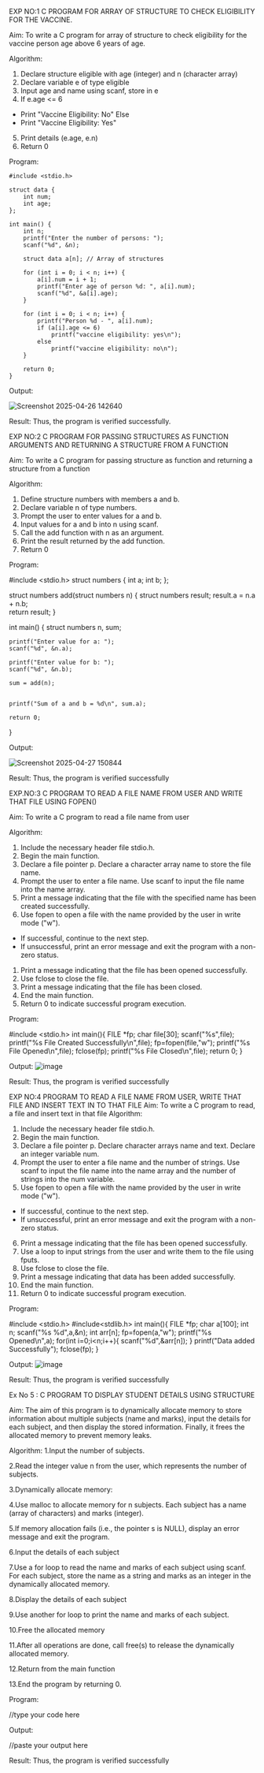 EXP NO:1 C PROGRAM FOR ARRAY OF STRUCTURE TO CHECK ELIGIBILITY FOR THE VACCINE.

Aim:
To write a C program for array of structure to check eligibility for the vaccine person age above 6 years of age.

Algorithm:
1.	Declare structure eligible with age (integer) and n (character array)
2.	Declare variable e of type eligible
3.	Input age and name using scanf, store in e
4.	If e.age <= 6
-	Print "Vaccine Eligibility: No"
Else
-	Print "Vaccine Eligibility: Yes"
5.	Print details (e.age, e.n)
6.	Return 0
 
Program:
```
#include <stdio.h>

struct data {
    int num;
    int age;
};

int main() {
    int n;
    printf("Enter the number of persons: ");
    scanf("%d", &n);

    struct data a[n]; // Array of structures

    for (int i = 0; i < n; i++) {
        a[i].num = i + 1;
        printf("Enter age of person %d: ", a[i].num);
        scanf("%d", &a[i].age);
    }

    for (int i = 0; i < n; i++) {
        printf("Person %d - ", a[i].num);
        if (a[i].age <= 6)
            printf("vaccine eligibility: yes\n");
        else
            printf("vaccine eligibility: no\n");
    }

    return 0;
}
```


Output:

![Screenshot 2025-04-26 142640](https://github.com/user-attachments/assets/dbd13bff-51bd-40e3-8f68-f1b404d4cecc)


Result:
Thus, the program is verified successfully. 



EXP NO:2 C PROGRAM FOR PASSING STRUCTURES AS FUNCTION ARGUMENTS AND RETURNING A STRUCTURE FROM A FUNCTION

Aim:
To write a C program for passing structure as function and returning a structure from a function

Algorithm:
1.	Define structure numbers with members a and b.
2.	Declare variable n of type numbers.
3.	Prompt the user to enter values for a and b.
4.	Input values for a and b into n using scanf.
5.	Call the add function with n as an argument.
6.	Print the result returned by the add function.
7.	Return 0
 
Program:

#include <stdio.h>
struct numbers {
    int a;
    int b;
};

struct numbers add(struct numbers n) {
    struct numbers result;
    result.a = n.a + n.b;  
    return result;
}

int main() {
    struct numbers n, sum;

    printf("Enter value for a: ");
    scanf("%d", &n.a);

    printf("Enter value for b: ");
    scanf("%d", &n.b);

    sum = add(n);


    printf("Sum of a and b = %d\n", sum.a);

    return 0;
}



Output:


![Screenshot 2025-04-27 150844](https://github.com/user-attachments/assets/bd12bf5d-7f2b-49e2-8cb6-1880d25bb018)




Result:
Thus, the program is verified successfully


 
EXP.NO:3 C PROGRAM TO READ A FILE NAME FROM USER AND WRITE THAT FILE USING FOPEN()

Aim:
To write a C program to read a file name from user

Algorithm:
1.	Include the necessary header file stdio.h.
2.	Begin the main function.
3.	Declare a file pointer p.
Declare a character array name to store the file name.
4.	Prompt the user to enter a file name.
Use scanf to input the file name into the name array.
5.	Print a message indicating that the file with the specified name has been created successfully.
6.	Use fopen to open a file with the name provided by the user in write mode ("w").
-	If successful, continue to the next step.
-	If unsuccessful, print an error message and exit the program with a non-zero status.
1.	Print a message indicating that the file has been opened successfully.
2.	Use fclose to close the file.
3.	Print a message indicating that the file has been closed.
4.	End the main function.
5.	Return 0 to indicate successful program execution.
 
Program:

#include <stdio.h>
int main(){
    FILE *fp;
    char file[30];
    scanf("%s",file);
    printf("%s File Created Successfully\n",file);
    fp=fopen(file,"w");
    printf("%s File Opened\n",file);
    fclose(fp);
    printf("%s File Closed\n",file);
    return 0;
}



Output:
![image](https://github.com/user-attachments/assets/c9d4943f-6173-4393-99f8-b7dedb14ca8e)

Result:
Thus, the program is verified successfully
 


EXP NO:4   PROGRAM TO READ A FILE NAME FROM USER, WRITE THAT FILE AND INSERT TEXT IN TO THAT FILE
Aim:
To write a C program to read, a file and insert text in that file
Algorithm:
1.	Include the necessary header file stdio.h.
2.	Begin the main function.
3.	Declare a file pointer p.
Declare character arrays name and text. Declare an integer variable num.
4.	Prompt the user to enter a file name and the number of strings.
Use scanf to input the file name into the name array and the number of strings into the num variable.
5.	Use fopen to open a file with the name provided by the user in write mode ("w").
-	If successful, continue to the next step.
-	If unsuccessful, print an error message and exit the program with a non-zero status.
6.	Print a message indicating that the file has been opened successfully.
1.	Use a loop to input strings from the user and write them to the file using fputs.
2.	Use fclose to close the file.
3.	Print a message indicating that data has been added successfully.
4.	End the main function.
5.	Return 0 to indicate successful program execution.
 
Program:

#include <stdio.h>
#include<stdlib.h>
int main(){
    FILE *fp;
    char a[100];
    int n;
    scanf("%s %d",a,&n);
    int arr[n];
    fp=fopen(a,"w");
    printf("%s Opened\n",a);
    for(int i=0;i<n;i++){
        scanf("%d",&arr[n]);
    }
    printf("Data added Successfully");
    fclose(fp);
}



Output:
![image](https://github.com/user-attachments/assets/90b24257-75ea-4df0-b33a-73ecabe2c002)

Result:
Thus, the program is verified successfully



Ex No 5 : C PROGRAM TO DISPLAY STUDENT DETAILS USING STRUCTURE

Aim:
The aim of this program is to dynamically allocate memory to store information about multiple subjects (name and marks), input the details for each subject, and then display the stored information. Finally, it frees the allocated memory to prevent memory leaks.

Algorithm:
1.Input the number of subjects.

2.Read the integer value n from the user, which represents the number of subjects.

3.Dynamically allocate memory:

4.Use malloc to allocate memory for n subjects. Each subject has a name (array of characters) and marks (integer).

5.If memory allocation fails (i.e., the pointer s is NULL), display an error message and exit the program.

6.Input the details of each subject

7.Use a for loop to read the name and marks of each subject using scanf. For each subject, store the name as a string and marks as an integer in the dynamically allocated memory.

8.Display the details of each subject

9.Use another for loop to print the name and marks of each subject.

10.Free the allocated memory

11.After all operations are done, call free(s) to release the dynamically allocated memory.

12.Return from the main function

13.End the program by returning 0.

Program:

//type your code here




Output:


//paste your output here






Result:
Thus, the program is verified successfully
